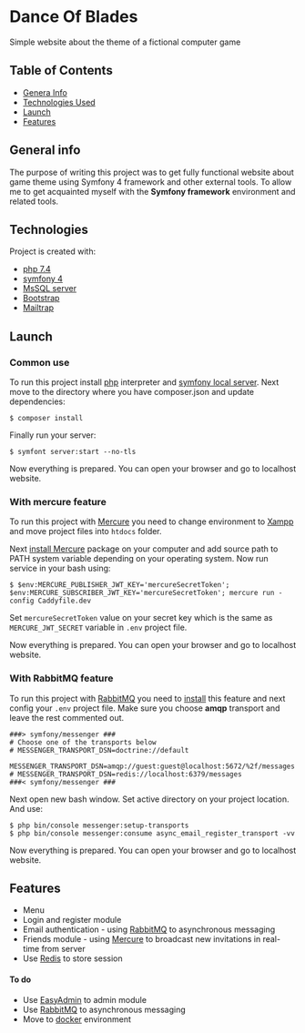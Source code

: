 # Dance Of Blades

Simple website about the theme of a fictional computer game

## Table of Contents
* [Genera Info](#general-info)
* [Technologies Used](#technologies)
* [Launch](#launch)
* [Features](#features)

## General info

The purpose of writing this project was to get fully functional website about game theme using Symfony 4 framework and other external tools.
To allow me to get acquainted myself with the **Symfony framework** environment and related tools.

## Technologies
Project is created with:
* [php 7.4](https://www.php.net/)
* [symfony 4](https://react-redux.js.org/)
* [MsSQL server](https://www.microsoft.com/pl-pl/sql-server/sql-server-2019)
* [Bootstrap](https://getbootstrap.com/)
* [Mailtrap](https://mailtrap.io/)

## Launch
### Common use 

To run this project install [php](https://windows.php.net/download#php-7.4) interpreter and [symfony local server](https://symfony.com/doc/current/setup/symfony_server.html). 
Next move to the directory where you have composer.json and update dependencies:
```
$ composer install
```
Finally run your server:
```
$ symfont server:start --no-tls
```
Now everything is prepared. You can open your browser and go to localhost website. 

### With mercure feature
To run this project with [Mercure](https://mercure.rocks/) you need to change environment to [Xampp](https://www.apachefriends.org/pl/index.html) and move project files into `htdocs` folder. 

Next [install Mercure](https://mercure.rocks/docs/hub/install) package on your computer and add source path to PATH system variable depending on your operating system.
Now run service in your bash using:
```
$ $env:MERCURE_PUBLISHER_JWT_KEY='mercureSecretToken'; $env:MERCURE_SUBSCRIBER_JWT_KEY='mercureSecretToken'; mercure run -config Caddyfile.dev
```
Set `mercureSecretToken` value on your secret key which is the same as `MERCURE_JWT_SECRET` variable in `.env` project file.

Now everything is prepared. You can open your browser and go to localhost website. 

### With RabbitMQ feature
To run this project with [RabbitMQ](https://www.rabbitmq.com/) you need to [install](https://www.rabbitmq.com/download.html) this feature and next config your `.env` project file. Make sure you choose **amqp** transport and leave the rest commented out.
```
###> symfony/messenger ###
# Choose one of the transports below
# MESSENGER_TRANSPORT_DSN=doctrine://default
    MESSENGER_TRANSPORT_DSN=amqp://guest:guest@localhost:5672/%2f/messages
# MESSENGER_TRANSPORT_DSN=redis://localhost:6379/messages
###< symfony/messenger ###
```

Next open new bash window. Set active directory on your project location. And use:
```
$ php bin/console messenger:setup-transports
$ php bin/console messenger:consume async_email_register_transport -vv
```
Now everything is prepared. You can open your browser and go to localhost website.

## Features
* Menu
* Login and register module
* Email authentication - using [RabbitMQ](https://www.rabbitmq.com/) to asynchronous messaging
* Friends module - using [Mercure](https://mercure.rocks/) to broadcast new invitations in real-time from server
* Use [Redis](https://redis.io/) to store session

#### To do
* Use [EasyAdmin](https://symfony.com/bundles/EasyAdminBundle/current/index.html) to admin module
* Use [RabbitMQ](https://www.rabbitmq.com/) to asynchronous messaging
* Move to [docker](https://www.docker.com/) environment

